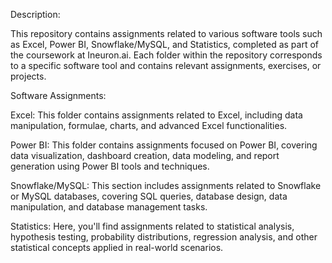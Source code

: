 Description:

This repository contains assignments related to various software tools such as Excel, Power BI, Snowflake/MySQL, and Statistics, completed as part
of the coursework at Ineuron.ai. Each folder within the repository corresponds to a specific software tool and contains relevant assignments, exercises,
or projects.

Software Assignments:

Excel:
This folder contains assignments related to Excel, including data manipulation, formulae, charts, and advanced Excel functionalities.

Power BI:
This folder contains assignments focused on Power BI, covering data visualization, dashboard creation, data modeling, and report generation using Power BI tools
and techniques.

Snowflake/MySQL:
This section includes assignments related to Snowflake or MySQL databases, covering SQL queries, database design, data manipulation, and database management tasks.

Statistics:
Here, you'll find assignments related to statistical analysis, hypothesis testing, probability distributions, regression analysis, and other statistical concepts
applied in real-world scenarios.
